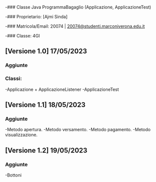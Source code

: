 -### Classe Java ProgrammaBagaglio (Applicazione, ApplicazioneTest)

-### Proprietario:
  [Ajmi Sinda]

-### Matricola/Email:
  20074 | 20074@studenti.marconiverona.edu.it

-### Classe:
  4GI

## [Versione 1.0] 17/05/2023

### Aggiunte

### Classi:
-Applicazione + ApplicazioneListener
-ApplicazioneTest

## [Versione 1.1] 18/05/2023
### Aggiunte

-Metodo apertura.
-Metodo versamento.
-Metodo pagamento.
-Metodo visualizzazione.

## [Versione 1.2] 19/05/2023
### Aggiunte
-Bottoni


